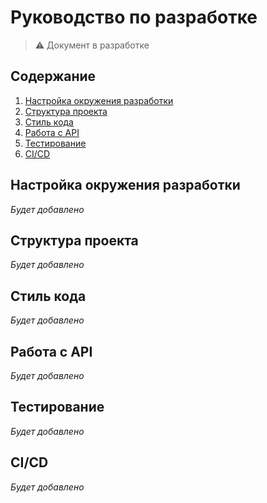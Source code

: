 # Руководство по разработке

> ⚠️ Документ в разработке

## Содержание
1. [Настройка окружения разработки](#настройка-окружения-разработки)
2. [Структура проекта](#структура-проекта)
3. [Стиль кода](#стиль-кода)
4. [Работа с API](#работа-с-api)
5. [Тестирование](#тестирование)
6. [CI/CD](#cicd)

## Настройка окружения разработки
*Будет добавлено*

## Структура проекта
*Будет добавлено*

## Стиль кода
*Будет добавлено*

## Работа с API
*Будет добавлено*

## Тестирование
*Будет добавлено*

## CI/CD
*Будет добавлено*
